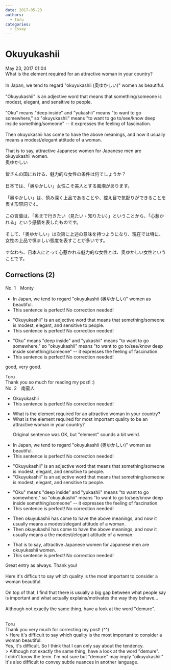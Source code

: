 ```yaml
---
date: 2017-05-23
authors:
  - toru
categories:
  - Essay
---
```


<h1 id="subject_show">Okuyukashii</h1>
<div class="date">May 23, 2017 01:04</div>
<div id="post"><div id="body_show_ori">
What is the element required for an attractive woman in your country?<br/><br/>In Japan, we tend to regard "okuyukashii (奥ゆかしい)" women as beautiful.<br/><br/>"Okuyukashii" is an adjective word that means that something/someone is modest, elegant, and sensitive to people.<br/><br/>"Oku" means "deep inside" and "yukashii" means "to want to go somewhere," so "okuyukashii" means "to want to go to/see/know deep inside something/someone" -- it expresses the feeling of fascination.<br/><br/>Then okuyukashii has come to have the above meanings, and now it usually means a modest/elegant attitude of a woman.<br/><br/>That is to say, attractive Japanese women for Japanese men are okuyukashii women.
</div></div>

<!-- more -->

<div id="post_ja"><div id="body_show_mo">
奥ゆかしい<br/><br/>皆さんの国における、魅力的な女性の条件は何でしょうか？<br/><br/>日本では、「奥ゆかしい」女性こそ美人とする風潮があります。<br/><br/>「奥ゆかしい」は、慎み深く上品であることや、控え目で気配りができることを表す形容詞です。<br/><br/>この言葉は、「奥まで行きたい（見たい・知りたい）」ということから、「心惹かれる」という感情を表したものです。<br/><br/>そして、「奥ゆかしい」は次第に上述の意味を持つようになり、現在では特に、女性の上品で慎ましい態度を表すことが多いです。<br/><br/>すなわち、日本人にとって心惹かれる魅力的な女性とは、奥ゆかしい女性ということです。
</div></div>

## Corrections (2)
<div id="block"><div class="first_name"> No. 1　<span class="just_name">Monty</span></div><div id="block2">
<ul class="correction_field">
<li class="incorrect">In Japan, we tend to regard "okuyukashii (奥ゆかしい)" women as beautiful.</li>
<li class="corrected perfect">This sentence is perfect! No correction needed!</li>
</ul>
<ul class="correction_field">
<li class="incorrect">"Okuyukashii" is an adjective word that means that something/someone is modest, elegant, and sensitive to people.</li>
<li class="corrected perfect">This sentence is perfect! No correction needed!</li>
</ul>
<ul class="correction_field">
<li class="incorrect">"Oku" means "deep inside" and "yukashii" means "to want to go somewhere," so "okuyukashii" means "to want to go to/see/know deep inside something/someone" -- it expresses the feeling of fascination.</li>
<li class="corrected perfect">This sentence is perfect! No correction needed!</li>
</ul>
<p class="comment_small">
 good, very good.
</p>

</div><div class="name"><span class="just_name">Toru</span><br>
Thank you so much for reading my post! :)
</div>
</div>
<div id="block"><div class="first_name"> No. 2　<span class="just_name">南蛮人</span></div><div id="block2">
<ul class="correction_field">
<li class="incorrect">Okuyukashii</li>
<li class="corrected perfect">This sentence is perfect! No correction needed!</li>
</ul>
<ul class="correction_field">
<li class="incorrect">What is the element required for an attractive woman in your country?</li>
<li class="corrected correct">
What is the <span class="sline"><span class="f_gray">element required for</span></span> <span class="f_gray">most important quality to be</span> an attractive woman in your country?
<p class="correction_comment">Original sentence was OK, but "element" sounds a bit weird.</p>
</li>
</ul>
<ul class="correction_field">
<li class="incorrect">In Japan, we tend to regard "okuyukashii (奥ゆかしい)" women as beautiful.</li>
<li class="corrected perfect">This sentence is perfect! No correction needed!</li>
</ul>
<ul class="correction_field">
<li class="incorrect">"Okuyukashii" is an adjective word that means that something/someone is modest, elegant, and sensitive to people.</li>
<li class="corrected correct">
"Okuyukashii" is an adjective <span class="sline"><span class="f_gray">word</span></span> that means that something/someone is modest, elegant, and sensitive to people.
</li>
</ul>
<ul class="correction_field">
<li class="incorrect">"Oku" means "deep inside" and "yukashii" means "to want to go somewhere," so "okuyukashii" means "to want to go to/see/know deep inside something/someone" -- it expresses the feeling of fascination.</li>
<li class="corrected perfect">This sentence is perfect! No correction needed!</li>
</ul>
<ul class="correction_field">
<li class="incorrect">Then okuyukashii has come to have the above meanings, and now it usually means a modest/elegant attitude of a woman.</li>
<li class="corrected correct">
Then okuyukashii has come to have the above meanings, and now it usually means <span class="sline"><span class="f_gray">a</span></span> <span class="f_gray">the</span> modest/elegant attitude of a woman.
</li>
</ul>
<ul class="correction_field">
<li class="incorrect">That is to say, attractive Japanese women for Japanese men are okuyukashii women.</li>
<li class="corrected perfect">This sentence is perfect! No correction needed!</li>
</ul>
<p class="comment_small">
 Great entry as always. Thank you!
 <br/>
 <br/>
 Here it's difficult to say which quality is the most important to consider a woman beautiful.
 <br/>
 <br/>
 On top of that, I find that there is usually a big gap between what people say is important and what actually explains/motivates the way they behave...
 <br/>
 <br/>
 Although not exactly the same thing, have a look at the word "demure".
 <br/>
 <br/>
</p>

</div><div class="name"><span class="just_name">Toru</span><br>
Thank you very much for correcting my post! (^^)<br/>&gt; Here it's difficult to say which quality is the most important to consider a woman beautiful.<br/>Yes, it's difficult. So I think that I can only say about the tendency.<br/>&gt; Although not exactly the same thing, have a look at the word "demure".<br/>I didn't know the term. I'm not sure but "demure" may imply "oikuyukashii." It's also difficult to convey subtle nuances in another language.
</div>
</div>
